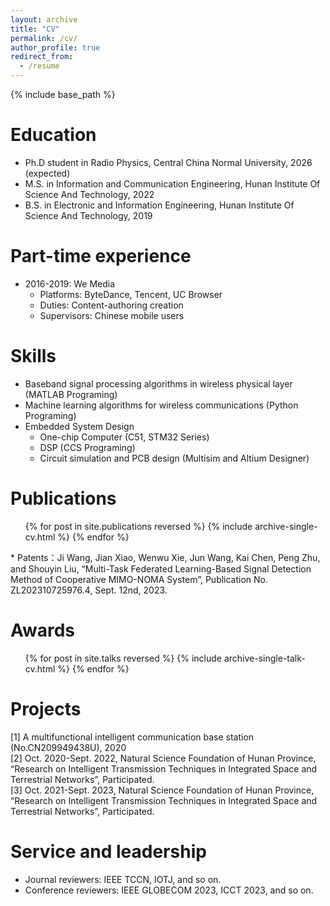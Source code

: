 ```yaml
---
layout: archive
title: "CV"
permalink: /cv/
author_profile: true
redirect_from:
  - /resume
---
```


{% include base_path %}

Education
======
* Ph.D student in Radio Physics, Central China Normal University, 2026 (expected)
* M.S. in Information and Communication Engineering, Hunan Institute Of Science And Technology, 2022
* B.S. in Electronic and Information Engineering, Hunan Institute Of Science And Technology, 2019

Part-time experience
======
* 2016-2019: We Media
  * Platforms: ByteDance, Tencent, UC Browser
  * Duties: Content-authoring creation
  * Supervisors: Chinese mobile users

  
Skills
======
* Baseband signal processing algorithms in wireless physical layer (MATLAB Programing)
* Machine learning algorithms for wireless communications (Python Programing)
* Embedded System Design
  * One-chip Computer (C51, STM32 Series)
  * DSP (CCS Programing)
  * Circuit simulation and PCB design (Multisim and Altium Designer)


Publications
======
  <ul>{% for post in site.publications reversed %}
    {% include archive-single-cv.html %}
  {% endfor %}</ul>
  * Patents：Ji Wang, Jian Xiao, Wenwu Xie, Jun Wang, Kai Chen, Peng Zhu, and Shouyin Liu, “Multi-Task
Federated Learning-Based Signal Detection Method of Cooperative MIMO-NOMA System”, Publication No. ZL202310725976.4, Sept. 12nd, 2023.
  
Awards
======
  <ul>{% for post in site.talks reversed %}
    {% include archive-single-talk-cv.html  %}
  {% endfor %}</ul>

Projects
======
  [1] A multifunctional intelligent communication base station (No.CN209949438U), 2020<br>
  [2] Oct. 2020-Sept. 2022, Natural Science Foundation of Hunan Province, “Research on Intelligent Transmission Techniques in Integrated Space and Terrestrial Networks”, Participated.<br>
  [3] Oct. 2021-Sept. 2023, Natural Science Foundation of Hunan Province, “Research on Intelligent Transmission Techniques in Integrated Space and Terrestrial Networks”, Participated.

  
Service and leadership
======
* Journal reviewers: IEEE TCCN, IOTJ, and so on.
* Conference reviewers: IEEE GLOBECOM 2023, ICCT 2023, and so on.

